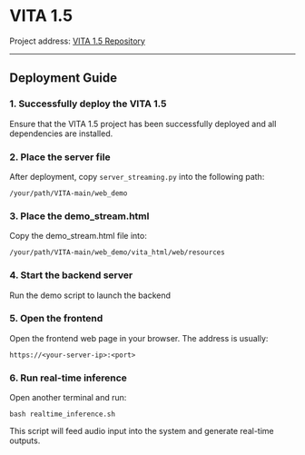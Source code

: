 # VITA 1.5

Project address: [VITA 1.5 Repository](https://github.com/VITA-MLLM/VITA) 

---

## Deployment Guide

### 1. Successfully deploy the VITA 1.5
Ensure that the VITA 1.5 project has been successfully deployed and all dependencies are installed.

### 2. Place the server file
After deployment, copy `server_streaming.py` into the following path:

`/your/path/VITA-main/web_demo`

### 3. Place the demo_stream.html
Copy the demo_stream.html file into:

`/your/path/VITA-main/web_demo/vita_html/web/resources`

### 4. Start the backend server
Run the demo script to launch the backend

### 5. Open the frontend
Open the frontend web page in your browser.
The address is usually: 

`https://<your-server-ip>:<port>`

### 6. Run real-time inference

Open another terminal and run:

```
bash realtime_inference.sh
```


This script will feed audio input into the system and generate real-time outputs.
